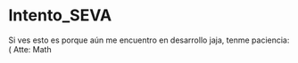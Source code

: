 # Intento_SEVA
Si ves esto es porque aún me encuentro en desarrollo jaja, tenme paciencia:(
Atte: Math
